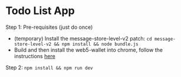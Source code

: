 # Todo List App <!-- omit from toc --> 

Step 1: Pre-requisites (just do once)
- (temporary) Install the message-store-level-v2 patch: `cd message-store-level-v2 && npm install && node bundle.js`
- Build and then install the web5-wallet into chrome, follow the instructions [here](./web5-wallet/README.md)

Step 2: `npm install && npm run dev`
